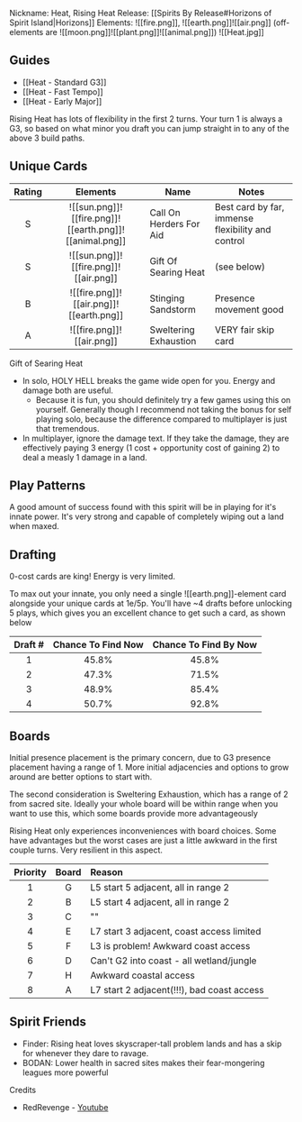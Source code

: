 Nickname: Heat, Rising Heat
Release: [[Spirits By Release#Horizons of Spirit Island|Horizons]]
Elements: ![[fire.png]], ![[earth.png]]![[air.png]] (off-elements are ![[moon.png]]![[plant.png]]![[animal.png]])
![[Heat.jpg]]
## Guides
- [[Heat - Standard G3]]
- [[Heat - Fast Tempo]]
- [[Heat - Early Major]]

Rising Heat has lots of flexibility in the first 2 turns. Your turn 1 is always a G3, so based on what minor you draft you can jump straight in to any of the above 3 build paths.

## Unique Cards

| Rating |                        Elements                        | Name                    | Notes                                             |
| :----: | :----------------------------------------------------: | ----------------------- | ------------------------------------------------- |
|   S    | ![[sun.png]]![[fire.png]]![[earth.png]]![[animal.png]] | Call On Herders For Aid | Best card by far, immense flexibility and control |
|   S    |         ![[sun.png]]![[fire.png]]![[air.png]]          | Gift Of Searing Heat    | (see below)                                       |
|   B    |        ![[fire.png]]![[air.png]]![[earth.png]]         | Stinging Sandstorm      | Presence movement good                            |
|   A    |               ![[fire.png]]![[air.png]]                | Sweltering Exhaustion   | VERY fair skip card                               |

Gift of Searing Heat
- In solo, HOLY HELL breaks the game wide open for you. Energy and damage both are useful.
	- Because it is fun, you should definitely try a few games using this on yourself. Generally though I recommend not taking the bonus for self playing solo, because the difference compared to multiplayer is just that tremendous.
- In multiplayer, ignore the damage text. If they take the damage, they are effectively paying 3 energy (1 cost + opportunity cost of gaining 2) to deal a measly 1 damage in a land.


## Play Patterns

A good amount of success found with this spirit will be in playing for it's innate power. It's very strong and capable of completely wiping out a land when maxed.

## Drafting
0-cost cards are king! Energy is very limited.

To max out your innate, you only need a single ![[earth.png]]-element card alongside your unique cards at 1e/5p. You'll have ~4 drafts before unlocking 5 plays, which gives you an excellent chance to get such a card, as shown below

| Draft # | Chance To Find Now | Chance To Find By Now |
| :-----: | :----------------: | :-------------------: |
|    1    |       45.8%        |         45.8%         |
|    2    |       47.3%        |         71.5%         |
|    3    |       48.9%        |         85.4%         |
|    4    |       50.7%        |         92.8%         |

## Boards
Initial presence placement is the primary concern, due to G3 presence placement having a range of 1. More initial adjacencies and options to grow around are better options to start with.

The second consideration is Sweltering Exhaustion, which has a range of 2 from sacred site. Ideally your whole board will be within range when you want to use this, which some boards provide more advantageously

Rising Heat only experiences inconveniences with board choices. Some have advantages but the worst cases are just a little awkward in the first couple turns. Very resilient in this aspect.

| Priority | Board | Reason                                     |
| :------: | :---: | :----------------------------------------- |
|    1     |   G   | L5 start 5 adjacent, all in range 2        |
|    2     |   B   | L5 start 4 adjacent, all in range 2        |
|    3     |   C   | ""                                         |
|    4     |   E   | L7 start 3 adjacent, coast access limited  |
|    5     |   F   | L3 is problem! Awkward coast access        |
|    6     |   D   | Can't G2 into coast - all wetland/jungle   |
|    7     |   H   | Awkward coastal access                     |
|    8     |   A   | L7 start 2 adjacent(!!!), bad coast access |


## Spirit Friends
- Finder: Rising heat loves skyscraper-tall problem lands and has a skip for whenever they dare to ravage.
- BODAN: Lower health in sacred sites makes their fear-mongering leagues more powerful



Credits
- RedRevenge - [Youtube](https://www.youtube.com/playlist?list=PL7VhWAfBC-gAX4wwXMsyamrOyPQJfdqsn)